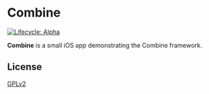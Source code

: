 # Combine

[![Lifecycle: Alpha](https://img.shields.io/badge/lifecycle-alpha-a0c3d2.svg)](https://img.shields.io/badge/lifecycle-alpha-a0c3d2.svg)

**Combine** is a small iOS app demonstrating the Combine framework.

## License

[GPLv2](LICENSE)

